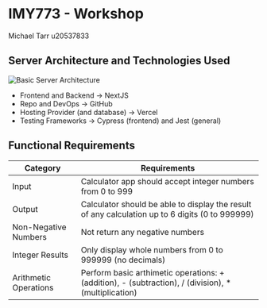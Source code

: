 # IMY773 - Workshop

Michael Tarr u20537833

## Server Architecture and Technologies Used
![Basic Server Architecture](https://r2.sloththe.dev/zion/imy773-workshop-arch-v2.png)

* Frontend and Backend -> NextJS
* Repo and DevOps -> GitHub
* Hosting Provider (and database) -> Vercel
* Testing Frameworks -> Cypress (frontend) and Jest (general)

## Functional Requirements
| Category              | Requirements                                                                                         |
| --------------------- | ---------------------------------------------------------------------------------------------------- |
| Input                 | Calculator app should accept integer numbers from 0 to 999                                           |
| Output                | Calculator should be able to display the result of any calculation up to 6 digits (0 to 999999)      |
| Non-Negative Numbers  | Not return any negative numbers                                                                      |
| Integer Results       | Only display whole numbers from 0 to 999999 (no decimals)                                            |
| Arithmetic Operations | Perform basic arthimetic operations: + (addition), - (subtraction), / (division), * (multiplication) |